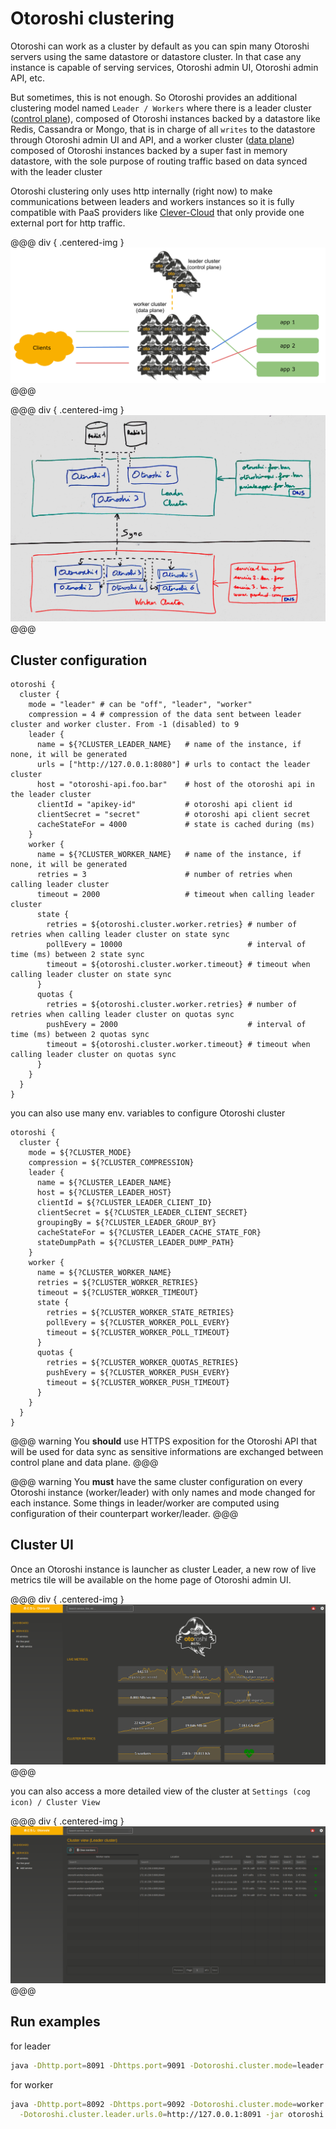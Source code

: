 # Otoroshi clustering

Otoroshi can work as a cluster by default as you can spin many Otoroshi servers using the same datastore or datastore cluster. In that case any instance is capable of serving services, Otoroshi admin UI, Otoroshi admin API, etc.

But sometimes, this is not enough. So Otoroshi provides an additional clustering model named `Leader / Workers` where there is a leader cluster ([control plane](https://en.wikipedia.org/wiki/Control_plane)), composed of Otoroshi instances backed by a datastore like Redis, Cassandra or Mongo, that is in charge of all `writes` to the datastore through Otoroshi admin UI and API, and a worker cluster ([data plane](https://en.wikipedia.org/wiki/Forwarding_plane)) composed of Otoroshi instances backed by a super fast in memory datastore, with the sole purpose of routing traffic based on data synced with the leader cluster

Otoroshi clustering only uses http internally (right now) to make communications between leaders and workers instances so it is fully compatible with PaaS providers like [Clever-Cloud](https://www.clever-cloud.com/en/) that only provide one external port for http traffic.

@@@ div { .centered-img }
<img src="../img/cluster-6.png" />
@@@

@@@ div { .centered-img }
<img src="../img/cluster-5.jpg" />
@@@

## Cluster configuration

```hocon
otoroshi {
  cluster {
    mode = "leader" # can be "off", "leader", "worker"
    compression = 4 # compression of the data sent between leader cluster and worker cluster. From -1 (disabled) to 9
    leader {
      name = ${?CLUSTER_LEADER_NAME}   # name of the instance, if none, it will be generated
      urls = ["http://127.0.0.1:8080"] # urls to contact the leader cluster
      host = "otoroshi-api.foo.bar"    # host of the otoroshi api in the leader cluster
      clientId = "apikey-id"           # otoroshi api client id
      clientSecret = "secret"          # otoroshi api client secret
      cacheStateFor = 4000             # state is cached during (ms)
    }
    worker {
      name = ${?CLUSTER_WORKER_NAME}   # name of the instance, if none, it will be generated
      retries = 3                      # number of retries when calling leader cluster
      timeout = 2000                   # timeout when calling leader cluster
      state {
        retries = ${otoroshi.cluster.worker.retries} # number of retries when calling leader cluster on state sync
        pollEvery = 10000                            # interval of time (ms) between 2 state sync
        timeout = ${otoroshi.cluster.worker.timeout} # timeout when calling leader cluster on state sync
      }
      quotas {
        retries = ${otoroshi.cluster.worker.retries} # number of retries when calling leader cluster on quotas sync
        pushEvery = 2000                             # interval of time (ms) between 2 quotas sync
        timeout = ${otoroshi.cluster.worker.timeout} # timeout when calling leader cluster on quotas sync
      }
    }
  }
}
```

you can also use many env. variables to configure Otoroshi cluster

```hocon
otoroshi {
  cluster {
    mode = ${?CLUSTER_MODE}
    compression = ${?CLUSTER_COMPRESSION}
    leader {
      name = ${?CLUSTER_LEADER_NAME}
      host = ${?CLUSTER_LEADER_HOST}
      clientId = ${?CLUSTER_LEADER_CLIENT_ID}
      clientSecret = ${?CLUSTER_LEADER_CLIENT_SECRET}
      groupingBy = ${?CLUSTER_LEADER_GROUP_BY}
      cacheStateFor = ${?CLUSTER_LEADER_CACHE_STATE_FOR}
      stateDumpPath = ${?CLUSTER_LEADER_DUMP_PATH}
    }
    worker {
      name = ${?CLUSTER_WORKER_NAME}
      retries = ${?CLUSTER_WORKER_RETRIES}
      timeout = ${?CLUSTER_WORKER_TIMEOUT}
      state {
        retries = ${?CLUSTER_WORKER_STATE_RETRIES}
        pollEvery = ${?CLUSTER_WORKER_POLL_EVERY}
        timeout = ${?CLUSTER_WORKER_POLL_TIMEOUT}
      }
      quotas {
        retries = ${?CLUSTER_WORKER_QUOTAS_RETRIES}
        pushEvery = ${?CLUSTER_WORKER_PUSH_EVERY}
        timeout = ${?CLUSTER_WORKER_PUSH_TIMEOUT}
      }
    }
  }
}
```

@@@ warning
You **should** use HTTPS exposition for the Otoroshi API that will be used for data sync as sensitive informations are exchanged between control plane and data plane.
@@@

@@@ warning
You **must** have the same cluster configuration on every Otoroshi instance (worker/leader) with only names and mode changed for each instance. Some things in leader/worker are computed using configuration of their counterpart worker/leader.
@@@

## Cluster UI

Once an Otoroshi instance is launcher as cluster Leader, a new row of live metrics tile will be available on the home page of Otoroshi admin UI.

@@@ div { .centered-img }
<img src="../img/cluster-3.png" />
@@@

you can also access a more detailed view of the cluster at `Settings (cog icon) / Cluster View`

@@@ div { .centered-img }
<img src="../img/cluster-4.png" />
@@@

## Run examples

for leader 

```sh
java -Dhttp.port=8091 -Dhttps.port=9091 -Dotoroshi.cluster.mode=leader -jar otoroshi.jar
```

for worker

```sh
java -Dhttp.port=8092 -Dhttps.port=9092 -Dotoroshi.cluster.mode=worker \
  -Dotoroshi.cluster.leader.urls.0=http://127.0.0.1:8091 -jar otoroshi.jar
```

